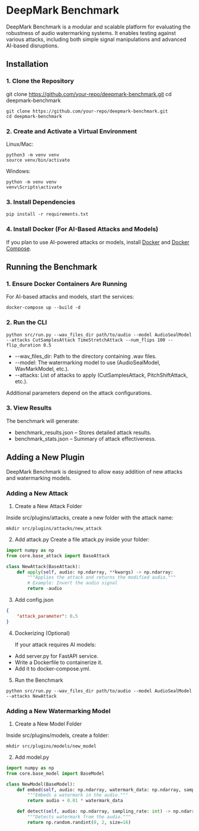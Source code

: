 

# DeepMark Benchmark

DeepMark Benchmark is a modular and scalable platform for evaluating the robustness of audio watermarking systems. It enables testing against various attacks, including both simple signal manipulations and advanced AI-based disruptions.

## Installation

### 1. Clone the Repository
git clone https://github.com/your-repo/deepmark-benchmark.git
cd deepmark-benchmark

```Shell
git clone https://github.com/your-repo/deepmark-benchmark.git
cd deepmark-benchmark
```
### 2. Create and Activate a Virtual Environment
Linux/Mac:
```Shell
python3 -m venv venv
source venv/bin/activate
```
Windows:
```Shell
python -m venv venv
venv\Scripts\activate
```
### 3. Install Dependencies
```Shell
pip install -r requirements.txt
```
### 4. Install Docker (For AI-Based Attacks and Models)
If you plan to use AI-powered attacks or models, install [Docker](https://docs.docker.com/engine/install/) and [Docker Compose](https://docs.docker.com/compose/install/).

## Running the Benchmark
### 1. Ensure Docker Containers Are Running
For AI-based attacks and models, start the services:
```Shell
docker-compose up --build -d
```
### 2. Run the CLI
```Shell
python src/run.py --wav_files_dir path/to/audio --model AudioSealModel --attacks CutSamplesAttack TimeStretchAttack --num_flips 100 --flip_duration 0.5
```
- --wav_files_dir: Path to the directory containing .wav files.
- --model: The watermarking model to use (AudioSealModel, WavMarkModel, etc.).
- --attacks: List of attacks to apply (CutSamplesAttack, PitchShiftAttack, etc.).

Additional parameters depend on the attack configurations.

### 3. View Results
The benchmark will generate:
- benchmark_results.json – Stores detailed attack results.
- benchmark_stats.json – Summary of attack effectiveness.

## Adding a New Plugin

DeepMark Benchmark is designed to allow easy addition of new attacks and watermarking models.

### Adding a New Attack
1.	Create a New Attack Folder

Inside src/plugins/attacks, create a new folder with the attack name:
```Shell
mkdir src/plugins/attacks/new_attack
```
2.	Add attack.py
Create a file attack.py inside your folder:
```python 
import numpy as np
from core.base_attack import BaseAttack

class NewAttack(BaseAttack):
    def apply(self, audio: np.ndarray, **kwargs) -> np.ndarray:
        """Applies the attack and returns the modified audio."""
        # Example: Invert the audio signal
        return -audio
```
3.	Add config.json
```json 
{
    "attack_parameter": 0.5
}
```
4.	Dockerizing (Optional)

    If your attack requires AI models:
  - Add server.py for FastAPI service.
  - Write a Dockerfile to containerize it.
  - Add it to docker-compose.yml.
5.	Run the Benchmark
```Shell 
python src/run.py --wav_files_dir path/to/audio --model AudioSealModel --attacks NewAttack
```
### Adding a New Watermarking Model
1.	Create a New Model Folder

Inside src/plugins/models, create a folder:
```Shell 
mkdir src/plugins/models/new_model
```
2.	Add model.py
```python
import numpy as np
from core.base_model import BaseModel

class NewModel(BaseModel):
    def embed(self, audio: np.ndarray, watermark_data: np.ndarray, sampling_rate: int) -> np.ndarray:
        """Embeds a watermark in the audio."""
        return audio + 0.01 * watermark_data

    def detect(self, audio: np.ndarray, sampling_rate: int) -> np.ndarray:
        """Detects watermark from the audio."""
        return np.random.randint(0, 2, size=16)
```
